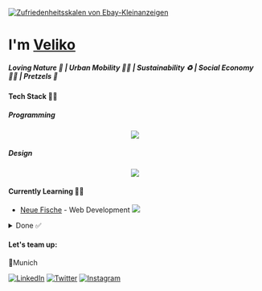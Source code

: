 [![Zufriedenheitsskalen von Ebay-Kleinanzeigen](https://user-images.githubusercontent.com/119793693/236852963-8280a650-30ff-4561-a20f-1514de2bfb1c.png)](#)

# I'm [Veliko](https://velikokardziev.de/)
##### Loving Nature 🌳 | Urban Mobility 🚴‍♂️ | Sustainability ♻️ | Social Economy ✌🏼 | Pretzels 🥨

#### Tech Stack 🧑‍💻
##### Programming
<p align="center">
  <a href="https://skillicons.dev">
    <img src="https://skillicons.dev/icons?i=git,html,css,js,flask,mongodb,nextjs,react,py" />
  </a>
</p>

##### Design
<p align="center">
  <a href="https://skillicons.dev">
    <img src="https://skillicons.dev/icons?i=ae,ps,pr,ai" />
  </a>
</p>

#### Currently Learning 🧑‍🎓
- [Neue Fische](https://www.neuefische.de/) - Web Development [![](https://geps.dev/progress/99)](#)

<details><summary>Done ✅</summary>
- [FreeCodeCamp](https://www.freecodecamp.org/certification/vaupunkt/front-end-development-libraries) - FrontEnd Development Libraries [![](https://geps.dev/progress/100)](#)
- [FreeCodeCamp](https://www.freecodecamp.org/certification/vaupunkt/responsive-web-design) - Responsive Web Design [![](https://geps.dev/progress/100)](#)
- [FreeCodeCamp](https://www.freecodecamp.org/certification/vaupunkt/javascript-algorithms-and-data-structures) - JavaScript Algorithms and Data Structures [![](https://geps.dev/progress/100)](#)
- [Harvards CS50](https://certificates.cs50.io/2a7f131b-dc88-4cc9-ab95-504fd25710f6.pdf?size=letter) - Introduction to Computer Science [![](https://geps.dev/progress/100)](#)
</details>

#### Let's team up:
📍Munich

[![LinkedIn](https://skillicons.dev/icons?i=linkedin)](https://www.linkedin.com/in/velikokardziev) [![Twitter](https://skillicons.dev/icons?i=twitter)](https://twitter.com/vaupunkt) [![Instagram](https://skillicons.dev/icons?i=instagram)](https://www.instagram.com/vaupunkt)
